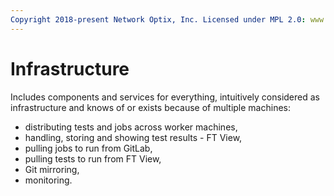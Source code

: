 ```yaml
---
Copyright 2018-present Network Optix, Inc. Licensed under MPL 2.0: www.mozilla.org/MPL/2.0/
---
```

# Infrastructure

Includes components and services for everything, intuitively considered
as infrastructure and knows of or exists because of multiple machines:

- distributing tests and jobs across worker machines,
- handling, storing and showing test results - FT View,
- pulling jobs to run from GitLab,
- pulling tests to run from FT View,
- Git mirroring,
- monitoring.
